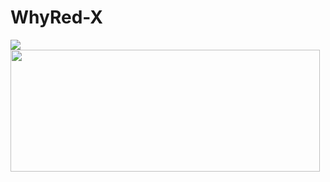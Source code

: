 # WhyRed-X

<img src="https://github-readme-stats.vercel.app/api?username=whyredx&show_icons=true&theme=tokyonight"/>
<img src="https://github-readme-stats.vercel.app/api/top-langs/?username=whyredx&layout=compact&theme=tokyonight" width="495px" height="195px"/>
